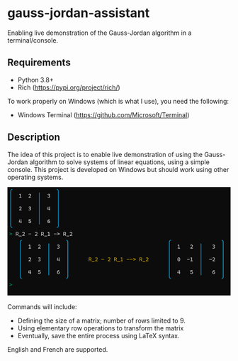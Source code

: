 # gauss-jordan-assistant

Enabling live demonstration of the Gauss-Jordan algorithm in a terminal/console.

## Requirements

- Python 3.8+
- Rich (https://pypi.org/project/rich/)

To work properly on Windows (which is what I use), you need the following:

- Windows Terminal (https://github.com/Microsoft/Terminal)

## Description

The idea of this project is to enable live demonstration of using the Gauss-Jordan algorithm to solve systems of linear equations, using a simple console. This project is developed on Windows but should work using other operating systems.

![Example of row operation](screenshot.png "Example of row operation")


Commands will include:

- Defining the size of a matrix; number of rows limited to 9.
- Using elementary row operations to transform the matrix
- Eventually, save the entire process using LaTeX syntax.


English and French are supported.

